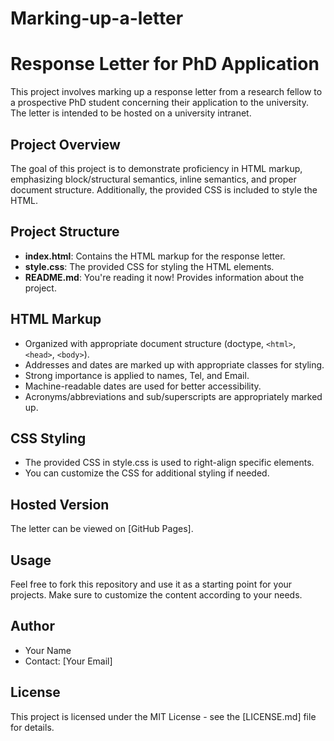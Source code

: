 # Marking-up-a-letter
# Response Letter for PhD Application

This project involves marking up a response letter from a research fellow to a prospective PhD student concerning their application to the university. The letter is intended to be hosted on a university intranet.

## Project Overview

The goal of this project is to demonstrate proficiency in HTML markup, emphasizing block/structural semantics, inline semantics, and proper document structure. Additionally, the provided CSS is included to style the HTML.

## Project Structure

- **index.html**: Contains the HTML markup for the response letter.
- **style.css**: The provided CSS for styling the HTML elements.
- **README.md**: You're reading it now! Provides information about the project.

## HTML Markup

- Organized with appropriate document structure (doctype, `<html>`, `<head>`, `<body>`).
- Addresses and dates are marked up with appropriate classes for styling.
- Strong importance is applied to names, Tel, and Email.
- Machine-readable dates are used for better accessibility.
- Acronyms/abbreviations and sub/superscripts are appropriately marked up.

## CSS Styling

- The provided CSS in style.css is used to right-align specific elements.
- You can customize the CSS for additional styling if needed.

## Hosted Version

The letter can be viewed on [GitHub Pages].

## Usage

Feel free to fork this repository and use it as a starting point for your projects. Make sure to customize the content according to your needs.

## Author

- Your Name
- Contact: [Your Email]

## License

This project is licensed under the MIT License - see the [LICENSE.md] file for details.
